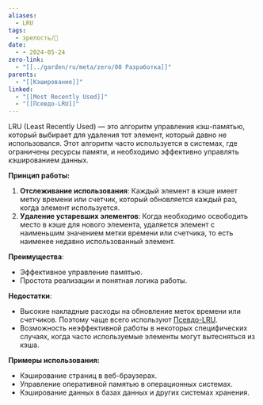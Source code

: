 ```yaml
---
aliases:
  - LRU
tags:
  - зрелость/🌱
date:
  - - 2024-05-24
zero-link:
  - "[[../garden/ru/meta/zero/00 Разработка]]"
parents:
  - "[[Кэширование]]"
linked:
  - "[[Most Recently Used]]"
  - "[[Псевдо-LRU]]"
---
```

LRU (Least Recently Used) — это алгоритм управления кэш-памятью, который выбирает для удаления тот элемент, который давно не использовался. Этот алгоритм часто используется в системах, где ограничены ресурсы памяти, и необходимо эффективно управлять кэшированием данных.

**Принцип работы:**
1. **Отслеживание использования**: Каждый элемент в кэше имеет метку времени или счетчик, который обновляется каждый раз, когда элемент используется.
2. **Удаление устаревших элементов**: Когда необходимо освободить место в кэше для нового элемента, удаляется элемент с наименьшим значением метки времени или счетчика, то есть наименее недавно использованный элемент.

**Преимущества**:
- Эффективное управление памятью.
- Простота реализации и понятная логика работы.

**Недостатки**:
- Высокие накладные расходы на обновление меток времени или счетчиков. Поэтому чаще всего используют [Псевдо-LRU](Псевдо-LRU.md).
- Возможность неэффективной работы в некоторых специфических случаях, когда часто используемые элементы могут вытесняться из кэша.

**Примеры использования:**
- Кэширование страниц в веб-браузерах.
- Управление оперативной памятью в операционных системах.
- Кэширование данных в базах данных и других системах хранения.